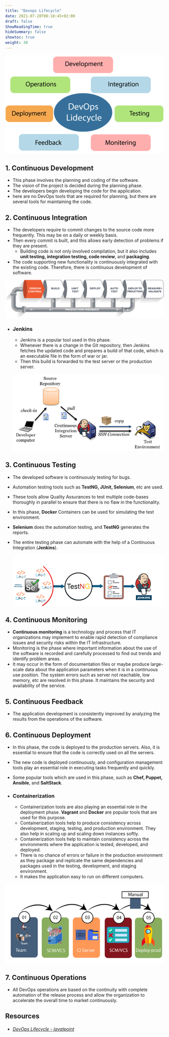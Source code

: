 ```yaml
---
title: "Devops Lifecycle"
date: 2021-07-28T00:10:45+02:00
draft: false
ShowReadingTime: true
hideSummary: false
showtoc: true
weight: 30
---
```



<img src="/blog/devops/intro-to-devops/devops-lifecycle2.png" alt="devops life-cycle" style="zoom: 140%;" />

## 1. Continuous Development

- This phase involves the planning and coding of the software.
- The vision of the project is decided during the planning phase.
- The developers begin developing the code for the application. 
- here are no DevOps tools that are required for planning, but there are several tools for maintaining the code. 

## 2. Continuous Integration

- The developers require to commit changes to the source code more frequently. This may be on a daily or weekly basis.
- Then every commit is built, and this allows early detection of problems if they are present.
  - Building code is not only involved compilation, but it also includes **unit testing, integration testing, code review**, and **packaging**.
- The code supporting new functionality is continuously integrated with  the existing code. Therefore, there is continuous development of  software.

![Continuous Integration](/blog/devops/intro-to-devops/CIandCD-lifecycle.png)

- ### Jenkins

  - Jenkins is a popular tool used in this phase.
  - Whenever there is a change in the Git repository, then Jenkins fetches  the updated code and prepares a build of that code, which is an  executable file in the form of war or jar. 
  - Then this build is forwarded to the test server or the production server.

  ![Jenkins](/blog/devops/intro-to-devops/jenkinsrole.png)

## 3. Continuous Testing

- The developed software is continuously testing for bugs.

- Automation testing tools such as **TestNG, JUnit, Selenium**, etc are used.

- These tools allow Quality Assurances to test multiple code-bases thoroughly in parallel to ensure that there is no flaw in the functionality.

- In this phase, **Docker** Containers can be used for simulating the test environment.

- **Selenium** does the automation testing, and **TestNG**  generates the reports. 

- The entire testing phase can automate with the help of a Continuous Integration (**Jenkins**). 

  

  ![Continuous Testing](/blog/devops/intro-to-devops/ct.png)



## 4. Continuous Monitoring

- **Continuous monitoring** is a technology and process that  IT organizations may implement to enable rapid detection of compliance  issues and security risks within the IT infrastructure. 
- Monitoring is the phase where important information about the use of the software is recorded and carefully processed to find out trends and identify problem areas. 
- It may occur in the form of documentation files or maybe produce  large-scale data about the application parameters when it is in a  continuous use position. The system errors such as server not reachable, low memory, etc are resolved in this phase. It maintains the security  and availability of the service. 

## 5. Continuous Feedback

- The application development is consistently improved by analyzing the results from the operations of the software.



## 6. Continuous Deployment

- In this phase, the code is deployed to the production servers. Also, it  is essential to ensure that the code is correctly used on all the  servers.

- The new code is deployed continuously, and configuration management  tools play an essential role in executing tasks frequently and quickly. 

- Some popular tools which are used in this phase, such as **Chef, Puppet, Ansible**, and **SaltStack**.

- ### Containerization

  - Containerization tools are also playing an essential role in the deployment phase. **Vagrant** and **Docker** are popular tools that are used for this purpose.
  - Containerization tools help to produce consistency across development, staging, testing,  and production environment. They also help in scaling up and scaling  down instances softly.
  - Containerization tools help to maintain consistency across the  environments where the application is tested, developed, and deployed. 
  - There is no chance of errors or failure in the production environment as they package and replicate the same dependencies and packages used in  the testing, development, and staging environment.
  - It makes the application easy to run on different computers. 

![Continuous Deployment](/blog/devops/intro-to-devops/cont-deployment.png)

## 7. Continuous Operations

- All DevOps operations are based on the continuity with complete  automation of the release process and allow the organization to  accelerate the overall time to market continuously.  

## Resources 

- ###### [DevOps Lifecycle - javatpoint](https://www.javatpoint.com/devops-lifecycle)
